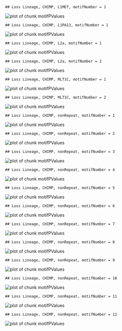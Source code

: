 

```
## Loss Lineage, CHIMP, L1MEf, motifNumber = 1
```

![plot of chunk motifPValues](figure/motifPValues1.png) 

```
## Loss Lineage, CHIMP, L1PA13, motifNumber = 1
```

![plot of chunk motifPValues](figure/motifPValues2.png) 

```
## Loss Lineage, CHIMP, L2a, motifNumber = 1
```

![plot of chunk motifPValues](figure/motifPValues3.png) 

```
## Loss Lineage, CHIMP, L2a, motifNumber = 2
```

![plot of chunk motifPValues](figure/motifPValues4.png) 

```
## Loss Lineage, CHIMP, MLT1C, motifNumber = 1
```

![plot of chunk motifPValues](figure/motifPValues5.png) 

```
## Loss Lineage, CHIMP, MLT1C, motifNumber = 2
```

![plot of chunk motifPValues](figure/motifPValues6.png) 

```
## Loss Lineage, CHIMP, nonRepeat, motifNumber = 1
```

![plot of chunk motifPValues](figure/motifPValues7.png) 

```
## Loss Lineage, CHIMP, nonRepeat, motifNumber = 2
```

![plot of chunk motifPValues](figure/motifPValues8.png) 

```
## Loss Lineage, CHIMP, nonRepeat, motifNumber = 3
```

![plot of chunk motifPValues](figure/motifPValues9.png) 

```
## Loss Lineage, CHIMP, nonRepeat, motifNumber = 4
```

![plot of chunk motifPValues](figure/motifPValues10.png) 

```
## Loss Lineage, CHIMP, nonRepeat, motifNumber = 5
```

![plot of chunk motifPValues](figure/motifPValues11.png) 

```
## Loss Lineage, CHIMP, nonRepeat, motifNumber = 6
```

![plot of chunk motifPValues](figure/motifPValues12.png) 

```
## Loss Lineage, CHIMP, nonRepeat, motifNumber = 7
```

![plot of chunk motifPValues](figure/motifPValues13.png) 

```
## Loss Lineage, CHIMP, nonRepeat, motifNumber = 8
```

![plot of chunk motifPValues](figure/motifPValues14.png) 

```
## Loss Lineage, CHIMP, nonRepeat, motifNumber = 9
```

![plot of chunk motifPValues](figure/motifPValues15.png) 

```
## Loss Lineage, CHIMP, nonRepeat, motifNumber = 10
```

![plot of chunk motifPValues](figure/motifPValues16.png) 

```
## Loss Lineage, CHIMP, nonRepeat, motifNumber = 11
```

![plot of chunk motifPValues](figure/motifPValues17.png) 

```
## Loss Lineage, CHIMP, nonRepeat, motifNumber = 12
```

![plot of chunk motifPValues](figure/motifPValues18.png) 
  
